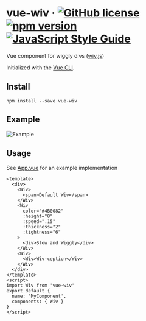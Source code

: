 # vue-wiv &middot; [![GitHub license](https://img.shields.io/badge/license-MIT-blue.svg)](./LICENSE) [![npm version](https://img.shields.io/npm/v/vue-wiv.svg?style=flat)](https://www.npmjs.com/package/vue-wiv) [![JavaScript Style Guide](https://img.shields.io/badge/code_style-standard-brightgreen.svg)](https://standardjs.com)

Vue component for wiggly divs ([wiv.js](https://github.com/jjkaufman/wiv.js))

Initialized with the [Vue CLI](https://cli.vuejs.org/).
## Install

```
npm install --save vue-wiv

```

## Example

![Example](https://media.giphy.com/media/fdA9EkzWgHzvvpqxdM/giphy.gif)

## Usage
See [App.vue](./src/App.vue) for an example implementation

```
<template>
  <div>
    <Wiv>
      <span>Default Wiv</span>
    </Wiv>
    <Wiv
      color="#4B0082"
      :height="8"
      :speed=".15"
      :thickness="2"
      :tightness="6"
    >
      <div>Slow and Wiggly</div>
    </Wiv>
    <Wiv>
      <Wiv>Wiv-ception</Wiv>
    </Wiv>
  </div>
</template>
<script>
import Wiv from 'vue-wiv'
export default {
  name: 'MyComponent',
  components: { Wiv }
}
</script>
```
